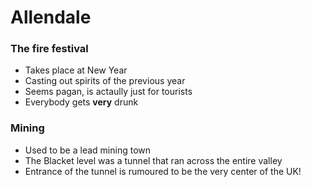 # Allendale

### The fire festival

- Takes place at New Year
- Casting out spirits of the previous year
- Seems pagan, is actaully just for tourists
- Everybody gets **very** drunk

### Mining

- Used to be a lead mining town
- The Blacket level was a tunnel that ran across the entire valley
- Entrance of the tunnel is rumoured to be the very center of the UK!
